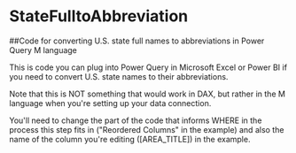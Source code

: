 # StateFulltoAbbreviation
##Code for converting U.S. state full names to abbreviations in Power Query M language

This is code you can plug into Power Query in Microsoft Excel or Power BI if you need to convert U.S. state names to their abbreviations. 

Note that this is NOT something that would work in DAX, but rather in the M language when you're setting up your data connection.

You'll need to change the part of the code that informs WHERE in the process this step fits in ("Reordered Columns" in the example) and also the name of the column you're editing ([AREA_TITLE]) in the example.
